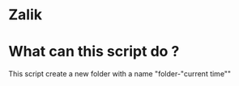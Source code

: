 # Zalik
# What can this script do ?
This script create a new folder with a name "folder-"current time""

